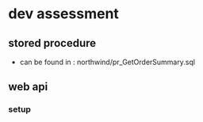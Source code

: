 # dev assessment

## stored procedure
- can be found in : northwind/pr_GetOrderSummary.sql

## web api

### setup
